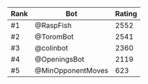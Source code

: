 Rank|Bot|Rating
---|---|---
#1|@RaspFish|2552
#2|@ToromBot|2541
#3|@colinbot|2360
#4|@OpeningsBot|2119
#5|@MinOpponentMoves|623
